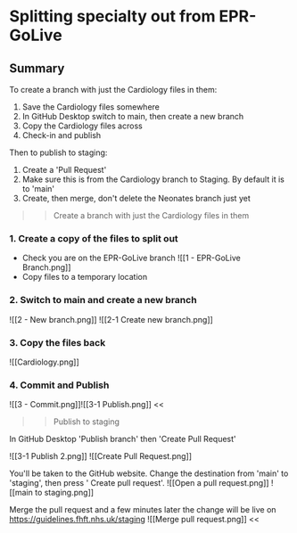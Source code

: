 # Splitting specialty out from EPR-GoLive
## Summary
To create a branch with just the Cardiology files in them:

1.  Save the Cardiology files somewhere
2.  In GitHub Desktop switch to main, then create a new branch
3.  Copy the Cardiology files across
4.  Check-in and publish

Then to publish to staging:

1.  Create a 'Pull Request'
2.  Make sure this is from the Cardiology branch to Staging. By default it is to 'main'
3.  Create, then merge, don't delete the Neonates branch just yet

>> Create a branch with just the Cardiology files in them

### 1. Create a copy of the files to split out
* Check you are on the EPR-GoLive branch
![[1 - EPR-GoLive Branch.png]]
* Copy files to a temporary location

### 2. Switch to main and create a new branch
![[2 - New branch.png]]
![[2-1 Create new branch.png]]

### 3. Copy the files back
![[Cardiology.png]]

### 4. Commit and Publish

![[3 - Commit.png]]![[3-1 Publish.png]]
<<
>> Publish to staging

In GitHub Desktop 'Publish branch' then 'Create Pull Request'

![[3-1 Publish 2.png]]
![[Create Pull Request.png]]

You'll be taken to the GitHub website. Change the destination from 'main' to 'staging', then press ' Create pull request'.
![[Open a pull request.png]]
![[main to staging.png]]

Merge the pull request and a few minutes later the change will be live on https://guidelines.fhft.nhs.uk/staging
![[Merge pull request.png]]
<<